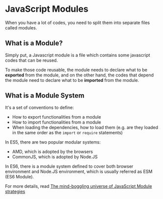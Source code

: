 # JavaScript Modules

When you have a lot of codes, you need to split them into separate files called modules.

## What is a Module?

Simply put, a Javascript module is a file which contains some javascript codes that can be reused.

To make those code reusable, the module needs to declare what to be **exported** from the module, and on the other hand, the codes that depend the module need to declare what to be **imported** from the module.

## What is a Module System

It's a set of conventions to define:

* How to export functionalities from a module
* How to import functionalities from a module
* When loading the dependencies, how to load them \(e.g. are they loaded in the same order as the `import` or `require` statements\)

In ES5, there are two popular modular systems:

* AMD, which is adopted by the browsers
* CommonJS, which is adopted by Node.JS

In ES6, there is a module system defined to cover both browser environment and Node.JS environment, which is usually referred as ESM \(ES6 Module\).

For more details, read [The mind-boggling universe of JavaScript Module strategies](https://www.airpair.com/javascript/posts/the-mind-boggling-universe-of-javascript-modules)
